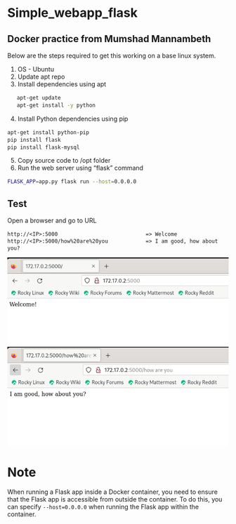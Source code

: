 # Simple_webapp_flask
## Docker practice from Mumshad Mannambeth

 Below are the steps required to get this working on a base linux system.

1. OS - Ubuntu
2. Update apt repo
3. Install dependencies using apt
```bash
   apt-get update
   apt-get install -y python
```  
4. Install Python dependencies using pip
  ```bash
apt-get install python-pip
pip install flask
pip install flask-mysql
```
5. Copy source code to /opt folder
6. Run the web server using “flask” command
```bash
FLASK_APP=app.py flask run --host=0.0.0.0
```
## Test
Open a browser and go to URL
```
http://<IP>:5000                            => Welcome
http://<IP>:5000/how%20are%20you            => I am good, how about you?
```
![1](1.png)
![2](2.png)

# Note
When running a Flask app inside a Docker container, you need to ensure that the Flask app is accessible from outside the container. To do this, you can specify `--host=0.0.0.0` when running the Flask app within the container.

